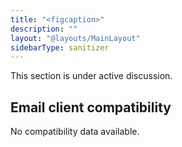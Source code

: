 ```yaml
---
title: "<figcaption>"
description: ""
layout: "@layouts/MainLayout"
sidebarType: sanitizer
---
```


This section is under active discussion.

## Email client compatibility

No compatibility data available.
